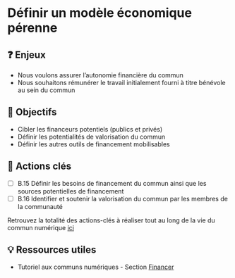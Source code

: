 # Définir un modèle économique pérenne

## ❓ Enjeux

* Nous voulons assurer l’autonomie financière du commun
* Nous souhaitons rémunérer le travail initialement fourni à titre bénévole au sein du commun

## 🎯 Objectifs

* Cibler les financeurs potentiels \(publics et privés\)
* Définir les potentialités de valorisation du commun
* Définir les autres outils de financement mobilisables

## 📑 Actions clés

* [ ] B.15 Définir les besoins de financement du commun ainsi que les sources potentielles de financement
* [ ] B.16 Identifier et soutenir la valorisation du commun par les membres de la communauté

Retrouvez la totalité des actions-clés à réaliser tout au long de la vie du commun numérique [ici](../recapitulatif-des-actions-cles.md)

## 💡 Ressources utiles

* Tutoriel aux communs numériques - Section [Financer](../../tutoriel-1/05-financer.md)

